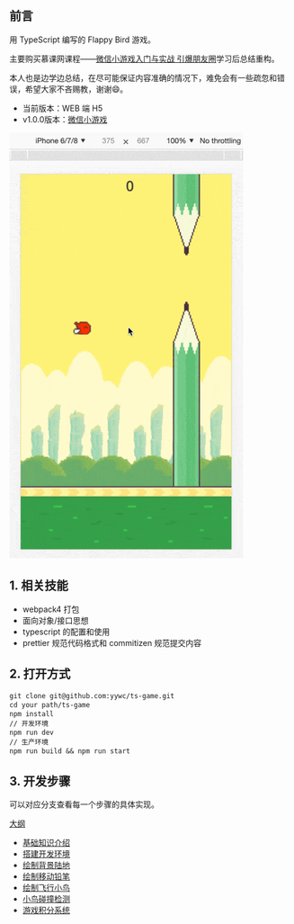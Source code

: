 ## 前言

用 TypeScript 编写的 Flappy Bird 游戏。

主要购买慕课网课程——[微信小游戏入门与实战 引爆朋友圈](https://coding.imooc.com/class/183.html)学习后总结重构。

本人也是边学边总结，在尽可能保证内容准确的情况下，难免会有一些疏忽和错误，希望大家不吝赐教，谢谢😄。

+ 当前版本：WEB 端 H5
+ v1.0.0版本：[微信小游戏](https://github.com/yywc/ts-game/tree/v1.0.0)

![flappy bird](https://github.com/yywc/ts-game/blob/master/doc/flappy-bird.gif)

## 1. 相关技能

+ webpack4 打包
+ 面向对象/接口思想
+ typescript 的配置和使用
+ prettier 规范代码格式和 commitizen 规范提交内容

## 2. 打开方式

```shell
git clone git@github.com:yywc/ts-game.git
cd your path/ts-game
npm install
// 开发环境
npm run dev
// 生产环境
npm run build && npm run start
```

## 3. 开发步骤

可以对应分支查看每一个步骤的具体实现。

[大纲](https://github.com/yywc/typescript-game/blob/master/doc/flappy_bird_xmind.png)

+ [基础知识介绍](https://github.com/yywc/typescript-game/blob/master/doc/typescript.md)
+ [搭建开发环境](https://github.com/yywc/ts-game/blob/step-1/README.md)
+ [绘制背景陆地](https://github.com/yywc/ts-game/blob/step-2/README.md)
+ [绘制移动铅笔](https://github.com/yywc/ts-game/blob/step-3/README.md)
+ [绘制飞行小鸟](https://github.com/yywc/ts-game/blob/step-4/README.md)
+ [小鸟碰撞检测](https://github.com/yywc/ts-game/blob/step-5/README.md)
+ [游戏积分系统](https://github.com/yywc/ts-game/blob/step-6/README.md)
